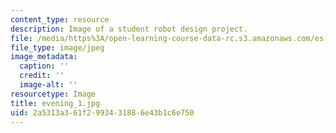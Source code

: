 ```yaml
---
content_type: resource
description: Image of a student robot design project.
file: /media/https%3A/open-learning-course-data-rc.s3.amazonaws.com/es-293-lego-robotics-spring-2007/2a5313a361f2993431886e43b1c6e750_evening_1.jpg
file_type: image/jpeg
image_metadata:
  caption: ''
  credit: ''
  image-alt: ''
resourcetype: Image
title: evening_1.jpg
uid: 2a5313a3-61f2-9934-3188-6e43b1c6e750
---
```

